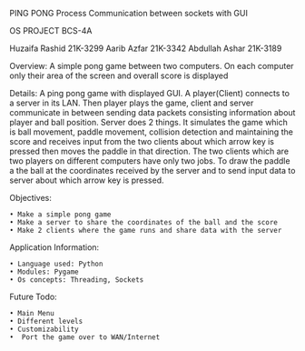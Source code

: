 PING PONG
Process Communication between sockets with GUI

OS PROJECT
BCS-4A

Huzaifa Rashid    21K-3299
Aarib Azfar       21K-3342
Abdullah Ashar    21K-3189

Overview:
A simple pong game between two computers. On each computer only their area of the screen and overall score is displayed

Details:
	A ping pong game with displayed GUI. A player(Client) connects to a server in its LAN. 
Then player plays the game, client and server communicate in between sending data packets consisting information about player and ball position. 
Server does 2 things. It simulates the game which is ball movement, paddle movement, collision detection and 
maintaining the score and receives input from the two clients  about which arrow key is pressed then moves the paddle in that direction.
The two clients which are two players on different computers have only two jobs. 
To draw the paddle a the ball at the coordinates received by the server and to send input data to server about which arrow key is pressed.

Objectives:

    • Make a simple pong game
    • Make a server to share the coordinates of the ball and the score
    • Make 2 clients where the game runs and share data with the server

Application Information:

    • Language used: Python
    • Modules: Pygame
    • Os concepts: Threading, Sockets

Future Todo:

    • Main Menu
    • Different levels
    • Customizability
    •  Port the game over to WAN/Internet
